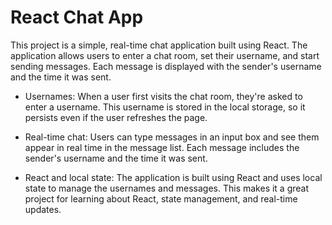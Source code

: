 # React Chat App

This project is a simple, real-time chat application built using React. The application allows users to enter a chat room, set their username, and start sending messages. Each message is displayed with the sender's username and the time it was sent.

- Usernames: When a user first visits the chat room, they're asked to enter a username. This username is stored in the local storage, so it persists even if the user refreshes the page.

- Real-time chat: Users can type messages in an input box and see them appear in real time in the message list. Each message includes the sender's username and the time it was sent.

- React and local state: The application is built using React and uses local state to manage the usernames and messages. This makes it a great project for learning about React, state management, and real-time updates.
